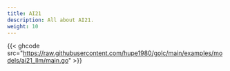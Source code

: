 ```yaml
---
title: AI21
description: All about AI21.
weight: 10
---
```


{{< ghcode src="https://raw.githubusercontent.com/hupe1980/golc/main/examples/models/ai21_llm/main.go" >}}